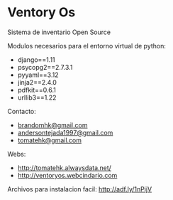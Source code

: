 # Ventory Os
Sistema de inventario Open Source

Modulos necesarios para el entorno virtual de python:
+ django==1.11
+ psycopg2==2.7.3.1
+ pyyaml==3.12
+ jinja2==2.4.0
+ pdfkit==0.6.1
+ urllib3==1.22

Contacto:
+ brandomhk@gmail.com
+ andersontejada1997@gmail.com
+ tomatehk@gmail.com

Webs:
+ http://tomatehk.alwaysdata.net/
+ http://ventoryos.webcindario.com

Archivos para instalacion facil:
http://adf.ly/1nPijV
